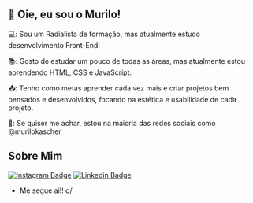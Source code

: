 ## 👋 Oie, eu sou o Murilo!

 

💻: Sou um Radialista de formação, mas atualmente estudo desenvolvimento Front-End!

📚: Gosto de estudar um pouco de todas as áreas, mas atualmente estou aprendendo HTML, CSS e JavaScript. 

📤: Tenho como metas aprender cada vez mais e criar projetos bem pensados e desenvolvidos, focando na estética e usabilidade de cada projeto.

📱: Se quiser me achar, estou na maioria das redes sociais como @murilokascher

 

## Sobre Mim

[![Instagram Badge](https://img.shields.io/badge/Instagram-E4405F?style=for-the-badge&logo=instagram&logoColor=white&link=https://instagram.com/murilokascher)](https://instagram.com/murilokascher) [![Linkedin Badge](https://img.shields.io/badge/-LinkedIn-blue?style=flat-square&logo=Linkedin&logoColor=white&link=https://www.linkedin.com/in/murilo-kascher/)](https://www.linkedin.com/in/murilo-kascher/)


- Me segue ai!! o/

